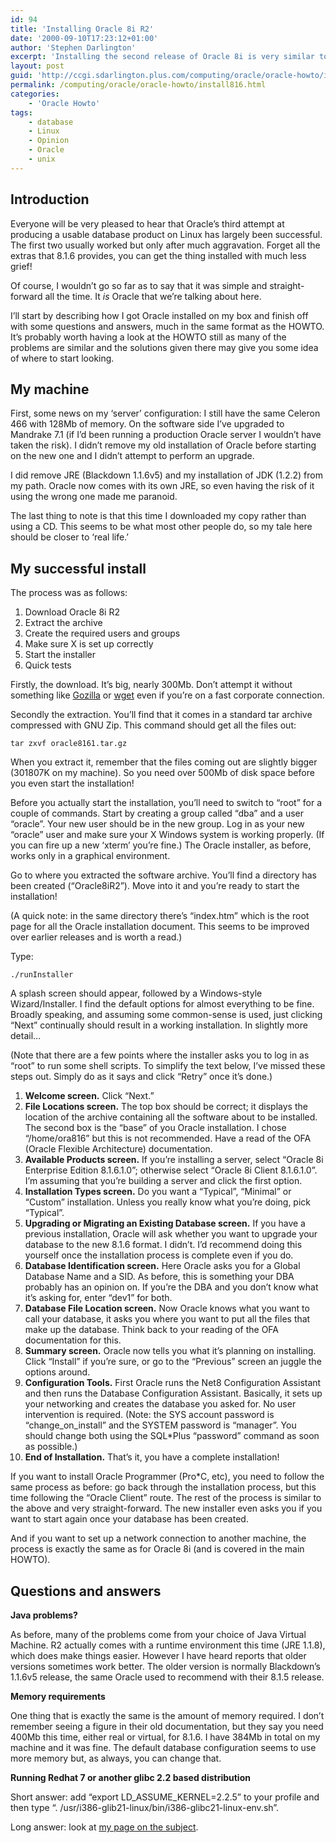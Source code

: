 ```yaml
---
id: 94
title: 'Installing Oracle 8i R2'
date: '2000-09-10T17:23:12+01:00'
author: 'Stephen Darlington'
excerpt: 'Installing the second release of Oracle 8i is very similar to version 8.1.5. But there are some differences. This page covers them. '
layout: post
guid: 'http://ccgi.sdarlington.plus.com/computing/oracle/oracle-howto/installing-oracle-8i-r2.html'
permalink: /computing/oracle/oracle-howto/install816.html
categories:
    - 'Oracle Howto'
tags:
    - database
    - Linux
    - Opinion
    - Oracle
    - unix
---
```


  
## Introduction

Everyone will be very pleased to hear that Oracle’s third attempt at producing a usable database product on Linux has largely been successful. The first two usually worked but only after much aggravation. Forget all the extras that 8.1.6 provides, you can get the thing installed with much less grief!

Of course, I wouldn’t go so far as to say that it was simple and straight-forward all the time. It *is* Oracle that we’re talking about here.

I’ll start by describing how I got Oracle installed on my box and finish off with some questions and answers, much in the same format as the HOWTO. It’s probably worth having a look at the HOWTO still as many of the problems are similar and the solutions given there may give you some idea of where to start looking.

## My machine

First, some news on my ‘server’ configuration: I still have the same Celeron 466 with 128Mb of memory. On the software side I’ve upgraded to Mandrake 7.1 (if I’d been running a production Oracle server I wouldn’t have taken the risk). I didn’t remove my old installation of Oracle before starting on the new one and I didn’t attempt to perform an upgrade.

I did remove JRE (Blackdown 1.1.6v5) and my installation of JDK (1.2.2) from my path. Oracle now comes with its own JRE, so even having the risk of it using the wrong one made me paranoid.

The last thing to note is that this time I downloaded my copy rather than using a CD. This seems to be what most other people do, so my tale here should be closer to ‘real life.’

## My successful install

The process was as follows:

1. Download Oracle 8i R2
2. Extract the archive
3. Create the required users and groups
4. Make sure X is set up correctly
5. Start the installer
6. Quick tests

Firstly, the download. It’s big, nearly 300Mb. Don’t attempt it without something like [Gozilla](http://www.gozilla.com) or [wget](ftp://prep.ai.mit.edu/pub/gnu/wget-1.5.2.tar.gz) even if you’re on a fast corporate connection.

Secondly the extraction. You’ll find that it comes in a standard tar archive compressed with GNU Zip. This command should get all the files out:

```
tar zxvf oracle8161.tar.gz
```

 When you extract it, remember that the files coming out are slightly bigger (301807K on my machine). So you need over 500Mb of disk space before you even start the installation!

Before you actually start the installation, you’ll need to switch to “root” for a couple of commands. Start by creating a group called “dba” and a user “oracle”. Your new user should be in the new group. Log in as your new “oracle” user and make sure your X Windows system is working properly. (If you can fire up a new ‘xterm’ you’re fine.) The Oracle installer, as before, works only in a graphical environment.

Go to where you extracted the software archive. You’ll find a directory has been created (“Oracle8iR2”). Move into it and you’re ready to start the installation!

(A quick note: in the same directory there’s “index.htm” which is the root page for all the Oracle installation document. This seems to be improved over earlier releases and is worth a read.)

Type:

```
./runInstaller
```

 A splash screen should appear, followed by a Windows-style Wizard/Installer. I find the default options for almost everything to be fine. Broadly speaking, and assuming some common-sense is used, just clicking “Next” continually should result in a working installation. In slightly more detail…

(Note that there are a few points where the installer asks you to log in as “root” to run some shell scripts. To simplify the text below, I’ve missed these steps out. Simply do as it says and click “Retry” once it’s done.)

1. **Welcome screen.** Click “Next.”
2. **File Locations screen.** The top box should be correct; it displays the location of the archive containing all the software about to be installed. The second box is the “base” of you Oracle installation. I chose “/home/ora816” but this is not recommended. Have a read of the OFA (Oracle Flexible Architecture) documentation.
3. **Available Products screen.** If you’re installing a server, select “Oracle 8i Enterprise Edition 8.1.6.1.0”; otherwise select “Oracle 8i Client 8.1.6.1.0”. I’m assuming that you’re building a server and click the first option.
4. **Installation Types screen.** Do you want a “Typical”, “Minimal” or “Custom” installation. Unless you really know what you’re doing, pick “Typical”.
5. **Upgrading or Migrating an Existing Database screen.** If you have a previous installation, Oracle will ask whether you want to upgrade your database to the new 8.1.6 format. I didn’t. I’d recommend doing this yourself once the installation process is complete even if you do.
6. **Database Identification screen.** Here Oracle asks you for a Global Database Name and a SID. As before, this is something your DBA probably has an opinion on. If you’re the DBA and you don’t know what it’s asking for, enter “dev1” for both.
7. **Database File Location screen.** Now Oracle knows what you want to call your database, it asks you where you want to put all the files that make up the database. Think back to your reading of the OFA documentation for this.
8. **Summary screen.** Oracle now tells you what it’s planning on installing. Click “Install” if you’re sure, or go to the “Previous” screen an juggle the options around.
9. **Configuration Tools.** First Oracle runs the Net8 Configuration Assistant and then runs the Database Configuration Assistant. Basically, it sets up your networking and creates the database you asked for. No user intervention is required. (Note: the SYS account password is “change\_on\_install” and the SYSTEM password is “manager”. You should change both using the SQL\*Plus “password” command as soon as possible.)
10. **End of Installation.** That’s it, you have a complete installation!

If you want to install Oracle Programmer (Pro\*C, etc), you need to follow the same process as before: go back through the installation process, but this time following the “Oracle Client” route. The rest of the process is similar to the above and very straight-forward. The new installer even asks you if you want to start again once your database has been created.

And if you want to set up a network connection to another machine, the process is exactly the same as for Oracle 8i (and is covered in the main HOWTO).

## Questions and answers

**Java problems?**

As before, many of the problems come from your choice of Java Virtual Machine. R2 actually comes with a runtime environment this time (JRE 1.1.8), which does make things easier. However I have heard reports that older versions sometimes work better. The older version is normally Blackdown’s 1.1.6v5 release, the same Oracle used to recommend with their 8.1.5 release.

**Memory requirements**

One thing that is exactly the same is the amount of memory required. I don’t remember seeing a figure in their old documentation, but they say you need 400Mb this time, either real or virtual, for 8.1.6. I have 384Mb in total on my machine and it was fine. The default database configuration seems to use more memory but, as always, you can change that.

**Running Redhat 7 or another glibc 2.2 based distribution**

Short answer: add “export LD\_ASSUME\_KERNEL=2.2.5” to your profile and then type “. /usr/i386-glib21-linux/bin/i386-glibc21-linux-env.sh”.

Long answer: look at [my page on the subject](redhat7.html).
